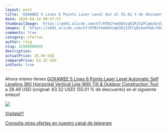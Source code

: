 ```yaml
---
layout: post
title: 'GOXAWEE 5 Lines 6 Points Laser Level Aut al 55.01 % de descuento'
date: 2020-04-14 09:57:57
thumbnailImage: 'https://ae01.alicdn.com/kf/HTB1YemGOVzqK1RjSZFCq6zbxVXak/GOXAWEE-5-Lines-6-Points-Laser-Level-Automatic-Self-Leveling-360-Horizontal-Vertical-Line-With-Tilt.jpg_350x350._SL200_.jpg'
images: [ 'https://ae01.alicdn.com/kf/HTB1YemGOVzqK1RjSZFCq6zbxVXak/GOXAWEE-5-Lines-6-Points-Laser-Level-Automatic-Self-Leveling-360-Horizontal-Vertical-Line-With-Tilt.jpg_350x350._SL200_.jpg' ]
comments: true
category: ofertas
author: ring
slug: 32908808035
description:
actualPrice: 28.49 USD
comparePrice: 63.32 USD
inStock: true
---
```


Ahora mismo tienes [GOXAWEE 5 Lines 6 Points Laser Level Automatic Self Leveling 360 Horizontal Vertical Line With Tilt & Outdoor Construction Tool](https://www.amazon.com/dp/32908808035/?tag=redken08-20) a 28.49 USD (original: 63.32 USD) (55.01 %  de descuento) en el siguiente enlace!

[![](https://ae01.alicdn.com/kf/HTB1YemGOVzqK1RjSZFCq6zbxVXak/GOXAWEE-5-Lines-6-Points-Laser-Level-Automatic-Self-Leveling-360-Horizontal-Vertical-Line-With-Tilt.jpg_350x350._SL200_.jpg)](https://www.amazon.com/dp/32908808035/?tag=redken08-20)

[Visítala!!!](https://www.amazon.com/dp/32908808035/?tag=redken08-20)

[Consulta otras ofertas en nuestro canal de telegram](https://t.me/s/ofertas25)
